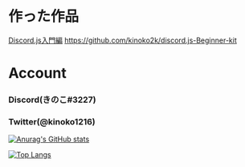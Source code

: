 # 作った作品
[Discord.js入門編](https://github.com/kinoko2k/discord.js-Beginner-kit)
https://github.com/kinoko2k/discord.js-Beginner-kit

# Account
### Discord(きのこ#3227)
### Twitter(@kinoko1216)

[![Anurag's GitHub stats](https://github-readme-stats.vercel.app/api?username=kinoko2k)](https://github.com/kinoko2k/github-readme-stats)

[![Top Langs](https://github-readme-stats.vercel.app/api/top-langs/?username=kinoko2k)](https://github.com/kinoko2k/github-readme-stats)
